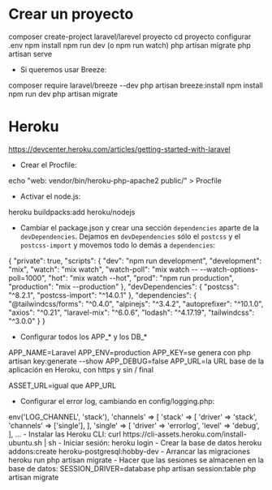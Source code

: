 # Crear un proyecto

composer create-project laravel/larevel proyecto
cd proyecto
configurar .env
npm install
npm run dev (o npm run watch)
php artisan migrate
php artisan serve

- Si queremos usar Breeze:

composer require laravel/breeze --dev
php artisan breeze:install
npm install
npm run dev
php artisan migrate

# Heroku

https://devcenter.heroku.com/articles/getting-started-with-laravel

- Crear el Procfile:

echo "web: vendor/bin/heroku-php-apache2 public/" > Procfile

- Activar el node.js:

heroku buildpacks:add heroku/nodejs

- Cambiar el package.json y crear una sección `dependencies` aparte de la `devDependencies`. Dejamos en `devDependencies` sólo el `postcss` y el `postcss-import` y movemos todo lo demás a `dependencies`:

{
    "private": true,
    "scripts": {
        "dev": "npm run development",
        "development": "mix",
        "watch": "mix watch",
        "watch-poll": "mix watch -- --watch-options-poll=1000",
        "hot": "mix watch --hot",
        "prod": "npm run production",
        "production": "mix --production"
    },
    "devDependencies": {
        "postcss": "^8.2.1",
        "postcss-import": "^14.0.1"
    },
    "dependencies": {
        "@tailwindcss/forms": "^0.4.0",
        "alpinejs": "^3.4.2",
        "autoprefixer": "^10.1.0",
        "axios": "^0.21",
        "laravel-mix": "^6.0.6",
        "lodash": "^4.17.19",
        "tailwindcss": "^3.0.0"
    }
}

- Configurar todos los APP_* y los DB_*

APP_NAME=Laravel
APP_ENV=production
APP_KEY=se genera con php artisan key:generate --show
APP_DEBUG=false
APP_URL=la URL base de la aplicación en Heroku, con https y sin / final

ASSET_URL=igual que APP_URL

- Configurar el error log, cambiando en config/logging.php:

<?php
return [
    'default' => env('LOG_CHANNEL', 'stack'),
    'channels' => [
        'stack' => [
            'driver' => 'stack',
            'channels' => ['single'],
        ],
        'single' => [
            'driver' => 'errorlog',
            'level' => 'debug',
        ],
…

- Instalar las Heroku CLI:

curl https://cli-assets.heroku.com/install-ubuntu.sh | sh

- Iniciar sesión:

heroku login

- Crear la base de datos

heroku addons:create heroku-postgresql:hobby-dev

- Arrancar las migraciones

heroku run php artisan migrate

- Hacer que las sesiones se almacenen en la base de datos:

SESSION_DRIVER=database

php artisan session:table
php artisan migrate

